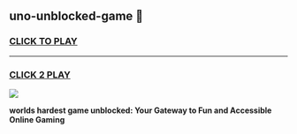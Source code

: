 
## uno-unblocked-game 👋
<h3>
<a href="https://premium.freeplayer.one?title=uno-unblocked-game&ref=14F">CLICK TO PLAY</a></h3>
<hr>

<h3>
<a href="https://premium.freeplayer.one?title=uno-unblocked-game&ref=14F">CLICK 2 PLAY</a>
  
</h3>

<a href="https://premium.freeplayer.one?title=uno-unblocked-game&ref=12F/"><img src="https://clearcache.store/games.png"></a>


**worlds hardest game unblocked: Your Gateway to Fun and Accessible Online Gaming**
